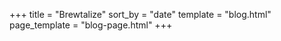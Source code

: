 +++
title = "Brewtalize"
sort_by = "date"
template = "blog.html"
page_template = "blog-page.html"
+++